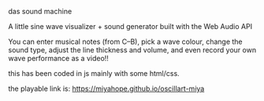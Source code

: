 das sound machine

A little sine wave visualizer + sound generator built with the Web Audio API
 
You can enter musical notes (from C–B), pick a wave colour, change the sound type, adjust the line thickness and volume, and even record your own wave performance as a video!!

this has been coded in js mainly with some html/css.

the playable link is:  https://miyahope.github.io/oscillart-miya


